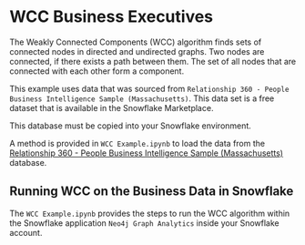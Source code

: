 # WCC Business Executives

The Weakly Connected Components (WCC) algorithm finds sets of connected nodes in directed and undirected graphs. Two nodes are connected, if there exists a path between them. The set of all nodes that are connected with each other form a component.

This example uses data that was sourced from `Relationship 360 - People Business Intelligence Sample (Massachusetts)`. This data set is a free dataset that is available in the Snowflake Marketplace.

This database must be copied into your Snowflake environment.

 A method is provided in `WCC Example.ipynb` to load the data from the [Relationship 360 - People Business Intelligence Sample (Massachusetts)](https://app.snowflake.com/marketplace/listing/GZ2FQZ711VO/equilar-relationship-360-people-business-intelligence-sample-massachusetts) database.

## Running WCC on the Business Data in Snowflake

The `WCC Example.ipynb` provides the steps to run the WCC algorithm within the Snowflake application `Neo4j Graph Analytics` inside your Snowflake account.


